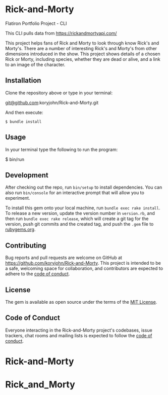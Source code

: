 # Rick-and-Morty

Flatiron Portfolio Project - CLI

This CLI pulls data from https://rickandmortyapi.com/

This project helps fans of Rick and Morty to look through know Rick's and Morty's. There are a number of interesting Rick's and Morty's from other dimensions introduced in the show. This project shows details of a chosen Rick or Morty, including species, whether they are dead or alive, and a link to an image of the character.

## Installation

Clone the repository above or type in your terminal:

git@github.com:koryjohn/Rick-and-Morty.git

And then execute:

    $ bundle install


## Usage

In your terminal type the following to run the program:

$ bin/run

## Development

After checking out the repo, run `bin/setup` to install dependencies. You can also run `bin/console` for an interactive prompt that will allow you to experiment.

To install this gem onto your local machine, run `bundle exec rake install`. To release a new version, update the version number in `version.rb`, and then run `bundle exec rake release`, which will create a git tag for the version, push git commits and the created tag, and push the `.gem` file to [rubygems.org](https://rubygems.org).

## Contributing

Bug reports and pull requests are welcome on GitHub at https://github.com/koryjohn/Rick-and-Morty. This project is intended to be a safe, welcoming space for collaboration, and contributors are expected to adhere to the [code of conduct](https://github.com/koryjohn/Rick-and-Morty/blob/main/CODE_OF_CONDUCT.md).

## License

The gem is available as open source under the terms of the [MIT License](https://opensource.org/licenses/MIT).

## Code of Conduct

Everyone interacting in the Rick-and-Morty project's codebases, issue trackers, chat rooms and mailing lists is expected to follow the [code of conduct](https://github.com/koryjohn/Rick-and-Morty/blob/main/CODE_OF_CONDUCT.md).
# Rick-and-Morty
# Rick_and_Morty